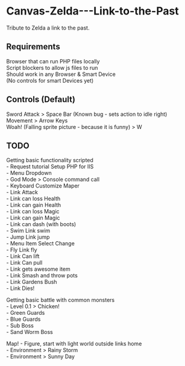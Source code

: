 # Canvas-Zelda---Link-to-the-Past
Tribute to Zelda a link to the past.

Requirements
--------------
Browser that can run PHP files locally<br/>
Script blockers to allow js files to run<br/>
Should work in any Browser & Smart Device <br/>
(No controls for smart Devices yet)

Controls (Default)
--------------
Sword Attack > Space Bar (Known bug - sets action to idle right)<br/>
Movement > Arrow Keys<br/>
Woah! (Falling sprite picture - because it is funny) > W 

TODO
--------------
Getting basic functionality scripted <br/>
	- Request tutorial Setup PHP for IIS<br/>
	- Menu Dropdown<br/>
	- God Mode > Console command call<br/>
	- Keyboard Customize Maper<br/>
	- Link Attack<br/>
	- Link can loss Health<br/>
	- Link can gain Health<br/>
	- Link can loss Magic<br/>
	- Link can gain Magic<br/>
	- Link can dash (with boots)<br/>
	- Swim Link swim<br/>
	- Jump Link jump<br/>
	- Menu Item Select Change<br/>
	- Fly Link fly<br/>
	- Link Can lift<br/>
	- Link Can pull<br/>
	- Link gets awesome item<br/>
	- Link Smash and throw pots<br/>
	- Link Gardens Bush<br/>
	- Link Dies!<br/>
	
Getting basic battle with common monsters<br/>
	- Level 0.1 > Chicken!<br/>
	- Green Guards<br/>
	- Blue Guards<br/>
	- Sub Boss<br/>
	- Sand Worm Boss<br/>

Map!
	- Figure, start with light world outside links home<br/>
	- Environment > Rainy Storm<br/>
	- Environment > Sunny Day<br/>
